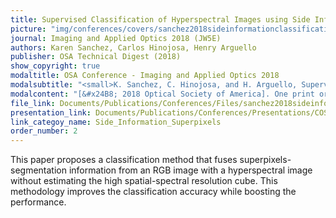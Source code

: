 ```yaml
---
title: Supervised Classification of Hyperspectral Images using Side Information
picture: "img/conferences/covers/sanchez2018sideinformationclassification.png"
journal: Imaging and Applied Optics 2018 (JW5E)
authors: Karen Sanchez, Carlos Hinojosa, Henry Arguello
publisher: OSA Technical Digest (2018)
show_copyright: true
modaltitle: OSA Conference - Imaging and Applied Optics 2018 
modalsubtitle: "<small>K. Sanchez, C. Hinojosa, and H. Arguello, Supervised Classification of Hyperspectral Images using Side Information, in Imaging and Applied Optics 2018 (3D, AO, AIO, COSI, DH, IS, LACSEA, LS&C, MATH, pcAOP), OSA Technical Digest (Optical Society of America, 2018), paper JW5E.5. Available Online: <a href=https://doi.org/10.1364/3D.2018.JW5E.5>https://doi.org/10.1364/3D.2018.JW5E.5</a></small>"
modalcontent: "[&#x24B8; 2018 Optical Society of America]. One print or electronic copy may be made for personal use only. Systematic reproduction and distribution, duplication of any material in this paper for a fee or for commercial purposes, or modifications of the content of this paper are prohibited."
file_link: Documents/Publications/Conferences/Files/sanchez2018sideinformationclassification.pdf
presentation_link: Documents/Publications/Conferences/Presentations/COSI2018ClassificationSuperpixels.pdf
link_categoy_name: Side_Information_Superpixels
order_number: 2
---
```

This paper proposes a classification method that fuses superpixels-segmentation information from an RGB image with a hyperspectral image without estimating the high spatial-spectral resolution cube. This methodology improves the classification accuracy while boosting the performance.